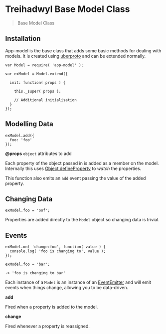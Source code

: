 # Treihadwyl Base Model Class

> Base Model Class

## Installation

App-model is the base class that adds some basic methods for dealing with models. It is created using [uberproto](https://github.com/daffl/uberproto) and can be extended normally.

```
var Model = require( 'app-model' );

var exModel = Model.extend({

  init: function( props ) {

    this._super( props );

    // Additional initialisation
  }
});
```

## Modelling Data

```
exModel.add({
  foo: 'foo'
});
```

__@props__ `object` attributes to add

Each property of the object passed in is added as a member on the model. Internally this uses [Object.defineProperty](https://developer.mozilla.org/en-US/docs/Web/JavaScript/Reference/Global_Objects/Object/defineProperty) to _watch_ the properties.

This function also emits an `add` event passing the value of the added property.

## Changing Data

```
exModel.foo = 'oof';
```

Properties are added directly to the `Model` object so changing data is trivial.

## Events

```
exModel.on( 'change:foo', function( value ) {
  console.log( 'foo is changing to', value );
});

exModel.foo = 'bar';

-> 'foo is changing to bar'
```

Each instance of a `Model` is an instance of an [EventEmitter](https://www.npmjs.org/package/eventemitter3) and will emit events when things change, allowing you to be data-driven.

__add__

Fired when a property is added to the model.

__change__

Fired whenever a property is reassigned.
